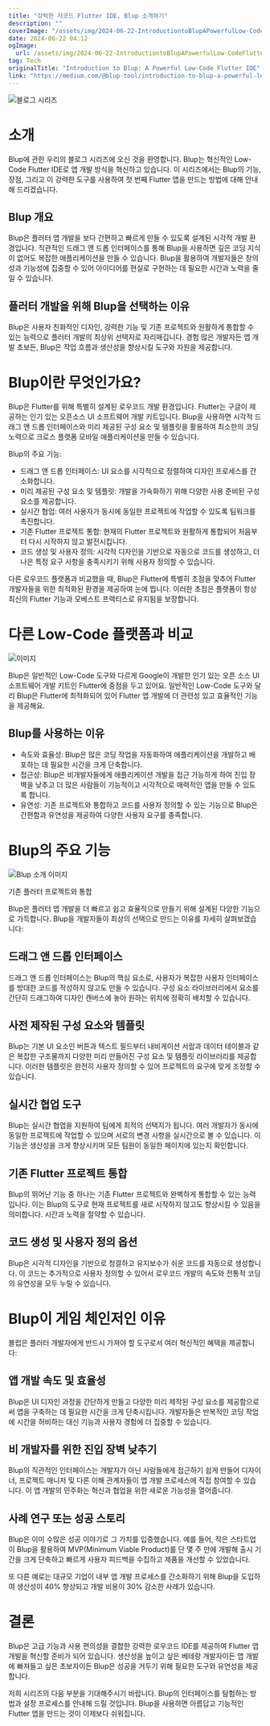 ```yaml
---
title: "강력한 저코드 Flutter IDE, Blup 소개하기"
description: ""
coverImage: "/assets/img/2024-06-22-IntroductiontoBlupAPowerfulLow-CodeFlutterIDE_0.png"
date: 2024-06-22 04:12
ogImage: 
  url: /assets/img/2024-06-22-IntroductiontoBlupAPowerfulLow-CodeFlutterIDE_0.png
tag: Tech
originalTitle: "Introduction to Blup: A Powerful Low-Code Flutter IDE"
link: "https://medium.com/@blup-tool/introduction-to-blup-a-powerful-low-code-flutter-ide-66d1d1ce9abb"
---
```



![블로그 시리즈](/assets/img/2024-06-22-IntroductiontoBlupAPowerfulLow-CodeFlutterIDE_0.png)

# 소개

Blup에 관한 우리의 블로그 시리즈에 오신 것을 환영합니다. Blup는 혁신적인 Low-Code Flutter IDE로 앱 개발 방식을 혁신하고 있습니다. 이 시리즈에서는 Blup의 기능, 장점, 그리고 이 강력한 도구를 사용하여 첫 번째 Flutter 앱을 만드는 방법에 대해 안내해 드리겠습니다.

## Blup 개요

<div class="content-ad"></div>

Blup은 플러터 앱 개발을 보다 간편하고 빠르게 만들 수 있도록 설계된 시각적 개발 환경입니다. 직관적인 드래그 앤 드롭 인터페이스를 통해 Blup을 사용하면 깊은 코딩 지식이 없어도 복잡한 애플리케이션을 만들 수 있습니다. Blup을 활용하여 개발자들은 창의성과 기능성에 집중할 수 있어 아이디어를 현실로 구현하는 데 필요한 시간과 노력을 줄일 수 있습니다.

## 플러터 개발을 위해 Blup을 선택하는 이유

Blup은 사용자 친화적인 디자인, 강력한 기능 및 기존 프로젝트와 원활하게 통합할 수 있는 능력으로 플러터 개발의 최상위 선택지로 자리매깁니다. 경험 많은 개발자든 앱 개발 초보든, Blup은 작업 흐름과 생산성을 향상시킬 도구와 자원을 제공합니다.

# Blup이란 무엇인가요?

<div class="content-ad"></div>

Blup은 Flutter를 위해 특별히 설계된 로우코드 개발 환경입니다. Flutter는 구글이 제공하는 인기 있는 오픈소스 UI 소프트웨어 개발 키트입니다. Blup을 사용하면 시각적 드래그 앤 드롭 인터페이스와 미리 제공된 구성 요소 및 템플릿을 활용하여 최소한의 코딩 노력으로 크로스 플랫폼 모바일 애플리케이션을 만들 수 있습니다.

Blup의 주요 기능:

- 드래그 앤 드롭 인터페이스: UI 요소를 시각적으로 정렬하여 디자인 프로세스를 간소화합니다.
- 미리 제공된 구성 요소 및 템플릿: 개발을 가속화하기 위해 다양한 사용 준비된 구성 요소를 제공합니다.
- 실시간 협업: 여러 사용자가 동시에 동일한 프로젝트에 작업할 수 있도록 팀워크를 촉진합니다.
- 기존 Flutter 프로젝트 통합: 현재의 Flutter 프로젝트와 원활하게 통합되어 처음부터 다시 시작하지 않고 발전시킵니다.
- 코드 생성 및 사용자 정의: 시각적 디자인을 기반으로 자동으로 코드를 생성하고, 더 나은 특정 요구 사항을 충족시키기 위해 사용자 정의할 수 있습니다.

다른 로우코드 플랫폼과 비교했을 때, Blup은 Flutter에 특별히 초점을 맞추어 Flutter 개발자들을 위한 최적화된 환경을 제공하여 눈에 띕니다. 이러한 초점은 플랫폼이 항상 최신의 Flutter 기능과 모베스트 프랙티스로 유지됨을 보장합니다.

<div class="content-ad"></div>

# 다른 Low-Code 플랫폼과 비교

![이미지](/assets/img/2024-06-22-IntroductiontoBlupAPowerfulLow-CodeFlutterIDE_1.png)

Blup은 일반적인 Low-Code 도구와 다르게 Google이 개발한 인기 있는 오픈 소스 UI 소프트웨어 개발 키트인 Flutter에 중점을 두고 있어요. 일반적인 Low-Code 도구와 달리 Blup은 Flutter에 최적화되어 있어 Flutter 앱 개발에 더 관련성 있고 효율적인 기능을 제공해요.

## Blup를 사용하는 이유

<div class="content-ad"></div>

- 속도와 효율성: Blup은 많은 코딩 작업을 자동화하여 애플리케이션을 개발하고 배포하는 데 필요한 시간을 크게 단축합니다.
- 접근성: Blup은 비개발자들에게 애플리케이션 개발을 접근 가능하게 하여 진입 장벽을 낮추고 더 많은 사람들이 기능적이고 시각적으로 매력적인 앱을 만들 수 있도록 합니다.
- 유연성: 기존 프로젝트와 통합하고 코드를 사용자 정의할 수 있는 기능으로 Blup은 간편함과 유연성을 제공하여 다양한 사용자 요구를 충족합니다.

# Blup의 주요 기능

![Blup 소개 이미지](/assets/img/2024-06-22-IntroductiontoBlupAPowerfulLow-CodeFlutterIDE_2.png)

기존 플러터 프로젝트와 통합

<div class="content-ad"></div>

Blup은 플러터 앱 개발을 더 빠르고 쉽고 효율적으로 만들기 위해 설계된 다양한 기능으로 가득합니다. Blup을 개발자들이 최상의 선택으로 만드는 이유를 자세히 살펴보겠습니다:

## 드래그 앤 드롭 인터페이스

드래그 앤 드롭 인터페이스는 Blup의 핵심 요소로, 사용자가 복잡한 사용자 인터페이스를 방대한 코드를 작성하지 않고도 만들 수 있습니다. 구성 요소 라이브러리에서 요소를 간단히 드래그하여 디자인 캔버스에 놓아 원하는 위치에 정확히 배치할 수 있습니다.

## 사전 제작된 구성 요소와 템플릿

<div class="content-ad"></div>

Blup는 기본 UI 요소인 버튼과 텍스트 필드부터 내비게이션 서랍과 데이터 테이블과 같은 복잡한 구조물까지 다양한 미리 만들어진 구성 요소 및 템플릿 라이브러리를 제공합니다. 이러한 템플릿은 완전히 사용자 정의할 수 있어 프로젝트의 요구에 맞게 조정할 수 있습니다.

## 실시간 협업 도구

Blup는 실시간 협업을 지원하여 팀에게 최적의 선택지가 됩니다. 여러 개발자가 동시에 동일한 프로젝트에 작업할 수 있으며 서로의 변경 사항을 실시간으로 볼 수 있습니다. 이 기능은 생산성을 크게 향상시키며 모든 팀원이 동일한 페이지에 있는지 확인합니다.

## 기존 Flutter 프로젝트 통합

<div class="content-ad"></div>

Blup의 뛰어난 기능 중 하나는 기존 Flutter 프로젝트와 완벽하게 통합할 수 있는 능력입니다. 이는 Blup의 도구로 현재 프로젝트를 새로 시작하지 않고도 향상시킬 수 있음을 의미합니다. 시간과 노력을 절약할 수 있습니다.

## 코드 생성 및 사용자 정의 옵션

Blup은 시각적 디자인을 기반으로 청결하고 유지보수가 쉬운 코드를 자동으로 생성합니다. 이 코드는 추가적으로 사용자 정의할 수 있어서 로우코드 개발의 속도와 전통적 코딩의 유연성을 모두 누릴 수 있습니다.

# Blup이 게임 체인저인 이유

<div class="content-ad"></div>

블럽은 플러터 개발자에게 반드시 가져야 할 도구로서 여러 혁신적인 혜택을 제공합니다:

## 앱 개발 속도 및 효율성

Blup은 UI 디자인 과정을 간단하게 만들고 다양한 미리 제작된 구성 요소를 제공함으로써 앱을 구축하는 데 필요한 시간을 크게 단축시킵니다. 개발자들은 반복적인 코딩 작업에 시간을 허비하는 대신 기능과 사용자 경험에 더 집중할 수 있습니다.

## 비 개발자를 위한 진입 장벽 낮추기

<div class="content-ad"></div>

Blup의 직관적인 인터페이스는 개발자가 아닌 사람들에게 접근하기 쉽게 만들어 디자이너, 프로젝트 매니저 및 다른 이해 관계자들이 앱 개발 프로세스에 직접 참여할 수 있습니다. 이 앱 개발의 민주화는 혁신과 협업을 위한 새로운 가능성을 열어줍니다.

## 사례 연구 또는 성공 스토리

Blup은 이미 수많은 성공 이야기로 그 가치를 입증했습니다. 예를 들어, 작은 스타트업이 Blup을 활용하여 MVP(Minimum Viable Product)를 단 몇 주 만에 개발해 출시 기간을 크게 단축하고 빠르게 사용자 피드백을 수집하고 제품을 개선할 수 있었습니다.

또 다른 예로는 대규모 기업이 내부 앱 개발 프로세스를 간소화하기 위해 Blup을 도입하여 생산성이 40% 향상되고 개발 비용이 30% 감소한 사례가 있습니다.

<div class="content-ad"></div>

# 결론

Blup은 고급 기능과 사용 편의성을 결합한 강력한 로우코드 IDE를 제공하여 Flutter 앱 개발을 혁신할 준비가 되어 있습니다. 생산성을 높이고 싶은 베테랑 개발자이든 앱 개발에 빠져들고 싶은 초보자이든 Blup은 성공을 거두기 위해 필요한 도구와 유연성을 제공합니다.

저희 시리즈의 다음 부분을 기대해주시기 바랍니다. Blup의 인터페이스를 탐험하는 방법과 설정 프로세스를 안내해 드릴 것입니다. Blup을 사용하면 아름답고 기능적인 Flutter 앱을 만드는 것이 이제보다 쉬워집니다.